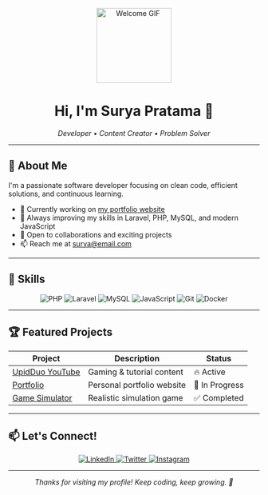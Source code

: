 <p align="center">
  <img src="https://media.giphy.com/media/3o7aD4yT7i0Qocpq5W/giphy.gif" width="150" alt="Welcome GIF"/>
</p>

<h1 align="center">Hi, I'm Surya Pratama 👋</h1>

<p align="center">
  <em>Developer • Content Creator • Problem Solver</em>
</p>

---

## 💼 About Me

I'm a passionate software developer focusing on clean code, efficient solutions, and continuous learning.

- 🔭 Currently working on <a href="https://github.com/username/portfolio">my portfolio website</a>  
- 🌱 Always improving my skills in Laravel, PHP, MySQL, and modern JavaScript  
- 👯 Open to collaborations and exciting projects  
- 📫 Reach me at surya@email.com  

---

## 🚀 Skills

<p align="center">
  <img alt="PHP" src="https://img.shields.io/badge/-PHP-777BB4?logo=php&style=flat-square" />
  <img alt="Laravel" src="https://img.shields.io/badge/-Laravel-FF2D20?logo=laravel&style=flat-square" />
  <img alt="MySQL" src="https://img.shields.io/badge/-MySQL-4479A1?logo=mysql&style=flat-square" />
  <img alt="JavaScript" src="https://img.shields.io/badge/-JavaScript-F7DF1E?logo=javascript&style=flat-square" />
  <img alt="Git" src="https://img.shields.io/badge/-Git-F05032?logo=git&style=flat-square" />
  <img alt="Docker" src="https://img.shields.io/badge/-Docker-2496ED?logo=docker&style=flat-square" />
</p>

---

## 🏆 Featured Projects

| Project                          | Description                          | Status     |
|---------------------------------|------------------------------------|------------|
| [UpidDuo YouTube](https://github.com/username/upidduo) | Gaming & tutorial content          | 🔥 Active  |
| [Portfolio](https://github.com/username/portfolio)      | Personal portfolio website         | 🚧 In Progress |
| [Game Simulator](https://github.com/username/gamesim)   | Realistic simulation game          | ✅ Completed|

---

## 📫 Let's Connect!

<p align="center">
  <a href="https://linkedin.com/in/suryapratama" target="_blank">
    <img alt="LinkedIn" src="https://img.shields.io/badge/-LinkedIn-0077B5?logo=linkedin&style=flat-square" />
  </a>
  <a href="https://twitter.com/suryapratama" target="_blank">
    <img alt="Twitter" src="https://img.shields.io/badge/-Twitter-1DA1F2?logo=twitter&style=flat-square" />
  </a>
  <a href="https://instagram.com/suryapratama" target="_blank">
    <img alt="Instagram" src="https://img.shields.io/badge/-Instagram-E4405F?logo=instagram&style=flat-square" />
  </a>
</p>

---

<p align="center">
  <em>Thanks for visiting my profile! Keep coding, keep growing. 🚀</em>
</p>
